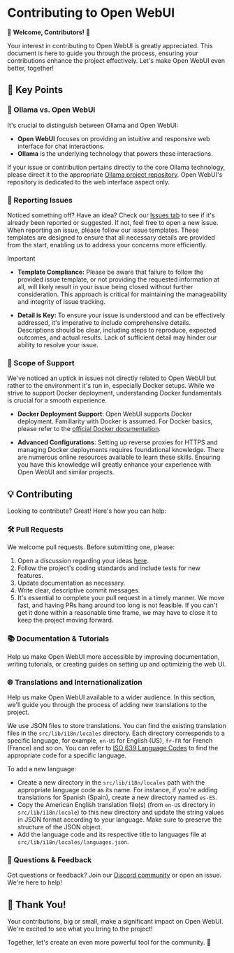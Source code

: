 # Contributing to Open WebUI

🚀 **Welcome, Contributors!** 🚀

Your interest in contributing to Open WebUI is greatly appreciated. This document is here to guide you through the process, ensuring your contributions enhance the project effectively. Let's make Open WebUI even better, together!

## 📌 Key Points

### 🦙 Ollama vs. Open WebUI

It's crucial to distinguish between Ollama and Open WebUI:

- **Open WebUI** focuses on providing an intuitive and responsive web interface for chat interactions.
- **Ollama** is the underlying technology that powers these interactions.

If your issue or contribution pertains directly to the core Ollama technology, please direct it to the appropriate [Ollama project repository](https://ollama.com/). Open WebUI's repository is dedicated to the web interface aspect only.

### 🚨 Reporting Issues

Noticed something off? Have an idea? Check our [Issues tab](https://github.com/open-webui/open-webui/issues) to see if it's already been reported or suggested. If not, feel free to open a new issue. When reporting an issue, please follow our issue templates. These templates are designed to ensure that all necessary details are provided from the start, enabling us to address your concerns more efficiently.

> [!IMPORTANT]
>
> - **Template Compliance:** Please be aware that failure to follow the provided issue template, or not providing the requested information at all, will likely result in your issue being closed without further consideration. This approach is critical for maintaining the manageability and integrity of issue tracking.
>
> - **Detail is Key:** To ensure your issue is understood and can be effectively addressed, it's imperative to include comprehensive details. Descriptions should be clear, including steps to reproduce, expected outcomes, and actual results. Lack of sufficient detail may hinder our ability to resolve your issue.

### 🧭 Scope of Support

We've noticed an uptick in issues not directly related to Open WebUI but rather to the environment it's run in, especially Docker setups. While we strive to support Docker deployment, understanding Docker fundamentals is crucial for a smooth experience.

- **Docker Deployment Support**: Open WebUI supports Docker deployment. Familiarity with Docker is assumed. For Docker basics, please refer to the [official Docker documentation](https://docs.docker.com/get-started/overview/).

- **Advanced Configurations**: Setting up reverse proxies for HTTPS and managing Docker deployments requires foundational knowledge. There are numerous online resources available to learn these skills. Ensuring you have this knowledge will greatly enhance your experience with Open WebUI and similar projects.

## 💡 Contributing

Looking to contribute? Great! Here's how you can help:

### 🛠 Pull Requests

We welcome pull requests. Before submitting one, please:

1. Open a discussion regarding your ideas [here](https://github.com/open-webui/open-webui/discussions/new/choose).
2. Follow the project's coding standards and include tests for new features.
3. Update documentation as necessary.
4. Write clear, descriptive commit messages.
5. It's essential to complete your pull request in a timely manner. We move fast, and having PRs hang around too long is not feasible. If you can't get it done within a reasonable time frame, we may have to close it to keep the project moving forward.

### 📚 Documentation & Tutorials

Help us make Open WebUI more accessible by improving documentation, writing tutorials, or creating guides on setting up and optimizing the web UI.

### 🌐 Translations and Internationalization

Help us make Open WebUI available to a wider audience. In this section, we'll guide you through the process of adding new translations to the project.

We use JSON files to store translations. You can find the existing translation files in the `src/lib/i18n/locales` directory. Each directory corresponds to a specific language, for example, `en-US` for English (US), `fr-FR` for French (France) and so on. You can refer to [ISO 639 Language Codes](http://www.lingoes.net/en/translator/langcode.htm) to find the appropriate code for a specific language.

To add a new language:

- Create a new directory in the `src/lib/i18n/locales` path with the appropriate language code as its name. For instance, if you're adding translations for Spanish (Spain), create a new directory named `es-ES`.
- Copy the American English translation file(s) (from `en-US` directory in `src/lib/i18n/locale`) to this new directory and update the string values in JSON format according to your language. Make sure to preserve the structure of the JSON object.
- Add the language code and its respective title to languages file at `src/lib/i18n/locales/languages.json`.

### 🤔 Questions & Feedback

Got questions or feedback? Join our [Discord community](https://discord.gg/5rJgQTnV4s) or open an issue. We're here to help!

## 🙏 Thank You!

Your contributions, big or small, make a significant impact on Open WebUI. We're excited to see what you bring to the project!

Together, let's create an even more powerful tool for the community. 🌟
